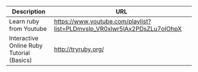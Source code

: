 Description | URL
------------ | -------------
Learn ruby from Youtube | https://www.youtube.com/playlist?list=PLDmvslp_VR0xlwr5lAx2PDsZLu7oIOhpX
Interactive Online Ruby Tutorial (Basics) | http://tryruby.org/ 
